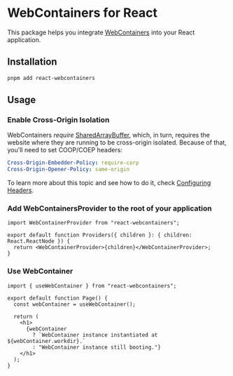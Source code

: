 # WebContainers for React

This package helps you integrate [WebContainers](https://webcontainers.io/) into your React application.

## Installation

```bash
pnpm add react-webcontainers
```

## Usage

### Enable Cross-Origin Isolation

WebContainers _require_ [SharedArrayBuffer](https://developer.mozilla.org/en-US/docs/Web/JavaScript/Reference/Global_Objects/SharedArrayBuffer), which, in turn, requires the website where they are running to be cross-origin isolated. Because of that, you'll need to set COOP/COEP headers:

```yaml
Cross-Origin-Embedder-Policy: require-corp
Cross-Origin-Opener-Policy: same-origin
```

To learn more about this topic and see how to do it, check [Configuring Headers](./configuring-headers.md).

### Add WebContainersProvider to the root of your application

```tsx
import WebContainerProvider from "react-webcontainers";

export default function Providers({ children }: { children: React.ReactNode }) {
  return <WebContainerProvider>{children}</WebContainerProvider>;
}
```

### Use WebContainer

```tsx
import { useWebContainer } from "react-webcontainers";

export default function Page() {
  const webContainer = useWebContainer();

  return (
    <h1>
      {webContainer
        ? `WebContainer instance instantiated at ${webContainer.workdir}.`
        : "WebContainer instance still booting."}
    </h1>
  );
}
```
